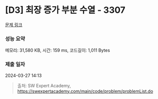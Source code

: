 # [D3] 최장 증가 부분 수열 - 3307 

[문제 링크](https://swexpertacademy.com/main/code/problem/problemDetail.do?contestProbId=AWBOKg-a6l0DFAWr) 

### 성능 요약

메모리: 31,580 KB, 시간: 159 ms, 코드길이: 1,011 Bytes

### 제출 일자

2024-03-27 14:13



> 출처: SW Expert Academy, https://swexpertacademy.com/main/code/problem/problemList.do